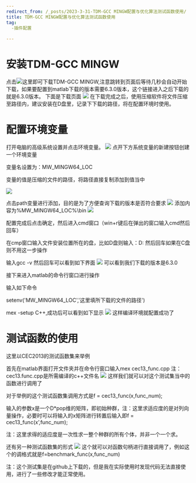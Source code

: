 ```yaml
---
redirect_from: /_posts/2023-3-31-TDM-GCC MINGW配置与优化算法测试函数使用/
title: TDM-GCC MINGW配置与优化算法测试函数使用
tag:
  -插件配置
  
---
```

# 安装TDM-GCC MINGW 
点击![这里](https://sourceforge.net/projects/dcplusplus/files/Dev/MinGW/GCC%206.3.0%20rev2%20%28used%20for%20DC%2B%2B%200.866-0.868%29/x86_64-6.3.0-release-win32-seh-rt_v5-rev2.7z/download?use_mirror=phoenixnap&download=&failedmirror=jaist.dl.sourceforge.net)即可下载TDM-GCC MINGW,注意跳转到页面后等待几秒会自动开始下载，如果要配置到matlab下载的版本需要6.3.0版本，这个链接进入之后下载的就是6.3.0版本。 
下面是下载页面 
![](https://chinatownlittlewhite.github.io/images/2023-3-31-1.png) 
在下载完成之后，使用压缩软件将文件压缩至路径内，建议安装在D盘里，记录下下载的路径，将在配置环境时使用。 
# 配置环境变量 
打开电脑的高级系统设置并点击环境变量。 
![](https://chinatownlittlewhite.github.io/images/2023-3-31-2.png) 
点开下方系统变量的新建按钮创建一个环境变量

变量名设置为：MW_MINGW64_LOC

变量的值是压缩的文件的路径，将路径直接复制添加到值当中

![](https://chinatownlittlewhite.github.io/images/2023-3-31-3.png) 

点击path变量进行添加，目的是为了方便查询下载的版本是否符合要求 
![](https://chinatownlittlewhite.github.io/images/2023-3-31-4.png) 
添加内容为%MW_MINGW64_LOC%\bin 
![](https://chinatownlittlewhite.github.io/images/2023-3-31-5.png) 

配置完成后点击确定，然后进入cmd窗口（win+r键后在弹出的窗口输入cmd然后回车）

在cmp窗口输入文件安装位置所在的盘，比如D盘则输入：D: 然后回车如果在C盘则不用这一步操作

输入gcc -v 然后回车可以看到如下界面 
![](https://chinatownlittlewhite.github.io/images/2023-3-31-6.png) 
可以看到我们下载的版本是6.3.0

接下来进入matlab的命令行窗口进行操作

输入如下命令

setenv('MW_MINGW64_LOC','这里填所下载的文件的路径')

mex -setup C++,成功后可以看到如下显示 
![](https://chinatownlittlewhite.github.io/images/2023-3-31-7.png) 
 这样编译环境就配置成功了 
 # 测试函数的使用 
 这里以CEC2013的测试函数集来举例

首先在matlab界面打开文件夹并在命令行窗口输入mex cec13_func.cpp 注：cec13.func.cpp是所需编译的c++文件名 
![](https://chinatownlittlewhite.github.io/images/2023-3-31-8.png) 
这样我们就可以对这个测试集当中的函数进行调用了

对于举例的这个测试函数集调用方式是f = cec13_func(x,func_num);

输入的参数x是一个D*pop维的矩阵，即初始种群，注：这里求适应度的是对列向量操作，必要时可以将输入的x矩阵进行转置后输入即f = cec13_func(x’,func_num);

注：这里求得的适应度是一次性求一整个种群的所有个体，并非一个一个求。

还有另一种测试函数集的形式 
![](https://chinatownlittlewhite.github.io/images/2023-3-31-9.png) 
 这个就可以对函数句柄进行直接调用了，例如这个的调格式就是f=benchmark_func(x,func_num)

注：这个测试集是在github上下载的，但是我在实际使用时发现代码无法直接使用，进行了一些修改才能正常使用。

